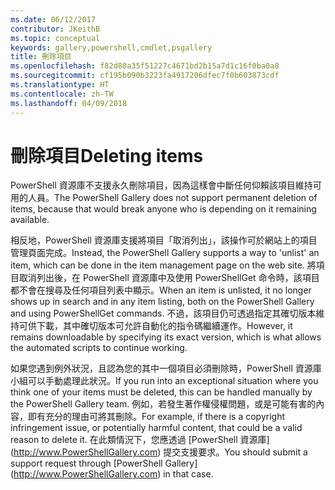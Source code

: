 ```yaml
---
ms.date: 06/12/2017
contributor: JKeithB
ms.topic: conceptual
keywords: gallery,powershell,cmdlet,psgallery
title: 刪除項目
ms.openlocfilehash: f82d80a35f51227c4671bd2b15a7d1c16f0ba0a8
ms.sourcegitcommit: cf195b090b3223fa4917206dfec7f0b603873cdf
ms.translationtype: HT
ms.contentlocale: zh-TW
ms.lasthandoff: 04/09/2018
---
```

# <a name="deleting-items"></a><span data-ttu-id="d204f-103">刪除項目</span><span class="sxs-lookup"><span data-stu-id="d204f-103">Deleting items</span></span>

<span data-ttu-id="d204f-104">PowerShell 資源庫不支援永久刪除項目，因為這樣會中斷任何仰賴該項目維持可用的人員。</span><span class="sxs-lookup"><span data-stu-id="d204f-104">The PowerShell Gallery does not support permanent deletion of items, because that would break anyone who is depending on it remaining available.</span></span>

<span data-ttu-id="d204f-105">相反地，PowerShell 資源庫支援將項目「取消列出」，該操作可於網站上的項目管理頁面完成。</span><span class="sxs-lookup"><span data-stu-id="d204f-105">Instead, the PowerShell Gallery supports a way to 'unlist' an item, which can be done in the item management page on the web site.</span></span>
<span data-ttu-id="d204f-106">將項目取消列出後，在 PowerShell 資源庫中及使用 PowerShellGet 命令時，該項目都不會在搜尋及任何項目列表中顯示。</span><span class="sxs-lookup"><span data-stu-id="d204f-106">When an item is unlisted, it no longer shows up in search and in any item listing, both on the PowerShell Gallery and using PowerShellGet commands.</span></span>
<span data-ttu-id="d204f-107">不過，該項目仍可透過指定其確切版本維持可供下載，其中確切版本可允許自動化的指令碼繼續運作。</span><span class="sxs-lookup"><span data-stu-id="d204f-107">However, it remains downloadable by specifying its exact version, which is what allows the automated scripts to continue working.</span></span>

<span data-ttu-id="d204f-108">如果您遇到例外狀況，且認為您的其中一個項目必須刪除時，PowerShell 資源庫小組可以手動處理此狀況。</span><span class="sxs-lookup"><span data-stu-id="d204f-108">If you run into an exceptional situation where you think one of your items must be deleted, this can be handled manually by the PowerShell Gallery team.</span></span>
<span data-ttu-id="d204f-109">例如，若發生著作權侵權問題，或是可能有害的內容，即有充分的理由可將其刪除。</span><span class="sxs-lookup"><span data-stu-id="d204f-109">For example, if there is a copyright infringement issue, or potentially harmful content, that could be a valid reason to delete it.</span></span>
<span data-ttu-id="d204f-110">在此類情況下，您應透過 [PowerShell 資源庫] (http://www.PowerShellGallery.com) 提交支援要求。</span><span class="sxs-lookup"><span data-stu-id="d204f-110">You should submit a support request through [PowerShell Gallery] (http://www.PowerShellGallery.com) in that case.</span></span>